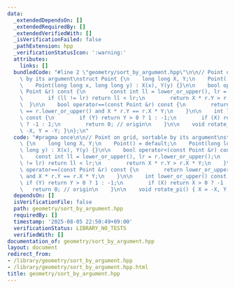 ```yaml
---
data:
  _extendedDependsOn: []
  _extendedRequiredBy: []
  _extendedVerifiedWith: []
  _isVerificationFailed: false
  _pathExtension: hpp
  _verificationStatusIcon: ':warning:'
  attributes:
    links: []
  bundledCode: "#line 2 \"geometry/sort_by_argument.hpp\"\n\n// Point on grid, sortable\
    \ by its argument\nstruct Point {\n    long long X, Y;\n    Point() = default;\n\
    \    Point(long long x, long long y) : X(x), Y(y) {}\n\n    bool operator<(const\
    \ Point &r) const {\n        const int ll = lower_or_upper(), lr = r.lower_or_upper();\n\
    \        if (ll != lr) return ll < lr;\n        return X * r.Y > r.X * Y;\n  \
    \  }\n\n    bool operator==(const Point &r) const {\n        return lower_or_upper()\
    \ == r.lower_or_upper() and X * r.Y == r.X * Y;\n    }\n\n    int lower_or_upper()\
    \ const {\n        if (Y) return Y > 0 ? 1 : -1;\n        if (X) return X > 0\
    \ ? -1 : 1;\n        return 0; // origin\n    }\n\n    void rotate_pi() { X =\
    \ -X, Y = -Y; }\n};\n"
  code: "#pragma once\n\n// Point on grid, sortable by its argument\nstruct Point\
    \ {\n    long long X, Y;\n    Point() = default;\n    Point(long long x, long\
    \ long y) : X(x), Y(y) {}\n\n    bool operator<(const Point &r) const {\n    \
    \    const int ll = lower_or_upper(), lr = r.lower_or_upper();\n        if (ll\
    \ != lr) return ll < lr;\n        return X * r.Y > r.X * Y;\n    }\n\n    bool\
    \ operator==(const Point &r) const {\n        return lower_or_upper() == r.lower_or_upper()\
    \ and X * r.Y == r.X * Y;\n    }\n\n    int lower_or_upper() const {\n       \
    \ if (Y) return Y > 0 ? 1 : -1;\n        if (X) return X > 0 ? -1 : 1;\n     \
    \   return 0; // origin\n    }\n\n    void rotate_pi() { X = -X, Y = -Y; }\n};\n"
  dependsOn: []
  isVerificationFile: false
  path: geometry/sort_by_argument.hpp
  requiredBy: []
  timestamp: '2025-08-05 22:50:49+09:00'
  verificationStatus: LIBRARY_NO_TESTS
  verifiedWith: []
documentation_of: geometry/sort_by_argument.hpp
layout: document
redirect_from:
- /library/geometry/sort_by_argument.hpp
- /library/geometry/sort_by_argument.hpp.html
title: geometry/sort_by_argument.hpp
---
```

